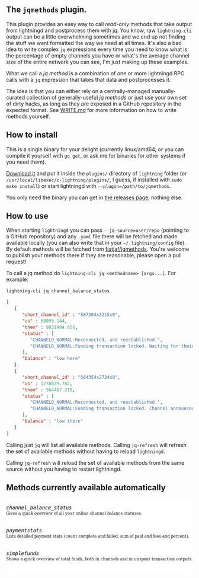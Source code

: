 ## The `jqmethods` plugin.

This plugin provides an easy way to call _read-only_ methods that take output from lightningd and postprocess them with [jq](https://stedolan.github.io/jq/). You know, raw `lightning-cli` output can be a little overwhelming sometimes and we end up not finding the stuff we want formatted the way we need at all times. It's also a bad idea to write complex `jq` expressions every time you need to know what is the percentage of empty channels you have or what's the average channel size of the entire network you can see, I'm just making up these examples.

What we call a _jq method_ is a combination of one or more lightningd RPC calls with a `jq` expression that takes that data and postprocesses it.

The idea is that you can either rely on a centrally-managed manually-curated collection of generally-useful _jq methods_ or just use your own set of dirty hacks, as long as they are exposed in a GitHub repository in the expected format. See [WRITE.md](WRITE.md) for more information on how to write methods yourself.

## How to install

This is a single binary for your delight (currently linux/amd64, or you can compile it yourself with `go get`, or ask me for binaries for other systems if you need them).

[Download it](https://github.com/fiatjaf/lightningd-gjson-rpc/releases) and put it inside the `plugins/` directory of `lightning` folder (or `/usr/local/libexec/c-lightning/plugins/`, I guess, if installed with `sudo make install`) or start lightningd with `--plugin=/path/to/jqmethods`.

You only need the binary you can get in [the releases page](https://github.com/fiatjaf/lightningd-gjson-rpc/releases), nothing else.

## How to use

When starting `lightningd` you can pass `--jq-source=user/repo` (pointing to a GitHub repository) and any `.yaml` file there will be fetched and made available locally (you can also write that in your `~/.lightning/config` file). By default methods will be fetched from [fiatjaf/jqmethods](https://github.com/fiatjaf/jqmethods). You're welcome to publish your methods there if they are reasonable, please open a pull request!

To call a jq method do `lightning-cli jq <methodname> [args...]`. For example:

```
lightning-cli jq channel_balance_status
```

```json
[
   {
      "short_channel_id" : "587204x2215x0",
      "us" : 68095.144,
      "them" : 9831904.856,
      "status" : [
         "CHANNELD_NORMAL:Reconnected, and reestablished.",
         "CHANNELD_NORMAL:Funding transaction locked. Waiting for their announcement signatures."
      ],
      "balance" : "low here"
   },
   {
      "short_channel_id" : "564354x2724x0",
      "us" : 1278829.782,
      "them" : 564467.218,
      "status" : [
         "CHANNELD_NORMAL:Reconnected, and reestablished.",
         "CHANNELD_NORMAL:Funding transaction locked. Channel announced."
      ],
      "balance" : "low there"
   }
]
```

Calling just `jq` will list all available methods.  Calling `jq-refresh` will refresh the set of available methods without having to reload `lightningd`.

Calling `jq-refresh` will reload the set of available methods from the same source without you having to restart lightningd.

## Methods currently available automatically

[![](https://raw.githubusercontent.com/fiatjaf/jqmethods/master/methods.png)](https://github.com/fiatjaf/jqmethods)
